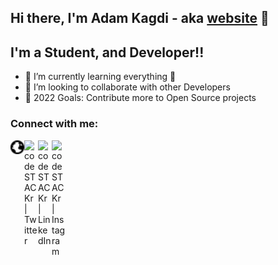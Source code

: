## Hi there, I'm Adam Kagdi - aka [website] 👋

## I'm a Student, and Developer!!

- 🌱 I’m currently learning everything 🤣
- 👯 I’m looking to collaborate with other Developers
- 🥅 2022 Goals: Contribute more to Open Source projects

### Connect with me:

[<img align="left" alt="codeSTACKr.com" width="22px" src="https://raw.githubusercontent.com/iconic/open-iconic/master/svg/globe.svg" />][website]
[<img align="left" alt="codeSTACKr | Twitter" width="22px" src="https://cdn.jsdelivr.net/npm/simple-icons@v3/icons/twitter.svg" />][twitter]
[<img align="left" alt="codeSTACKr | LinkedIn" width="22px" src="https://cdn.jsdelivr.net/npm/simple-icons@v3/icons/linkedin.svg" />][linkedin]
[<img align="left" alt="codeSTACKr | Instagram" width="22px" src="https://cdn.jsdelivr.net/npm/simple-icons@v3/icons/instagram.svg" />][instagram]

<br />

<br />

[website]: https://adamkagdi.github.io/website
[twitter]: https://twitter.com/adam_kagdi
[instagram]: https://instagram.com/adam.kagdi
[linkedin]: https://linkedin.com/in/adam-kagdi-872882212/
